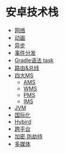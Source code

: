 # 安卓技术栈
* [网络]()
* [动画]()
* [异步]()
* [事件分发]()
* [Gradle语法 task]()
* [路由&总线]()
* [四大MS]()
   * [AMS]()
   * [WMS]()
   * [PMS]()
   * [IMS]()
* [JVM]()
* [国际化]()
* [Hybird]()
* [跨平台]()
* [加密 防劫持]()
* [多媒体]()